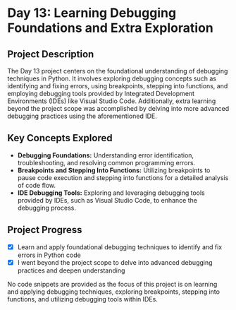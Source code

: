 # Day 13: Learning Debugging Foundations and Extra Exploration

## Project Description

The Day 13 project centers on the foundational understanding of debugging techniques in Python. It involves exploring debugging concepts such as identifying and fixing errors, using breakpoints, stepping into functions, and employing debugging tools provided by Integrated Development Environments (IDEs) like Visual Studio Code. Additionally, extra learning beyond the project scope was accomplished by delving into more advanced debugging practices using the aforementioned IDE.

## Key Concepts Explored

- **Debugging Foundations:** Understanding error identification, troubleshooting, and resolving common programming errors.
- **Breakpoints and Stepping Into Functions:** Utilizing breakpoints to pause code execution and stepping into functions for a detailed analysis of code flow.
- **IDE Debugging Tools:** Exploring and leveraging debugging tools provided by IDEs, such as Visual Studio Code, to enhance the debugging process.

## Project Progress

- [x] Learn and apply foundational debugging techniques to identify and fix errors in Python code
- [x] I went beyond the project scope to delve into advanced debugging practices and deepen understanding

No code snippets are provided as the focus of this project is on learning and applying debugging techniques, exploring breakpoints, stepping into functions, and utilizing debugging tools within IDEs.
